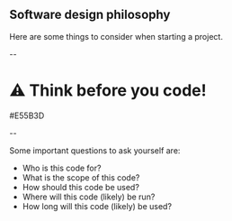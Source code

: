 ## Software design philosophy

Here are some things to consider when starting a project.

--

# ⚠️ Think before you code!

<background>#E55B3D</background> 

--

 Some important questions to ask yourself are:

+ Who is this code for?
+ What is the scope of this code?
+ How should this code be used?
+ Where will this code (likely) be run?
+ How long will this code (likely) be used?